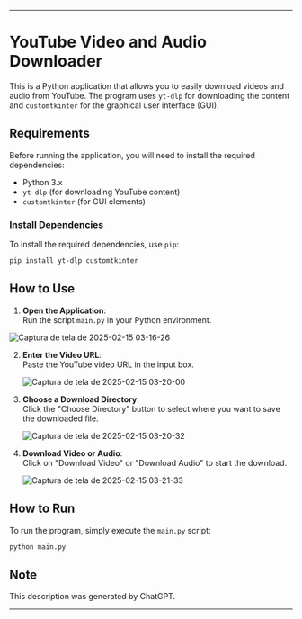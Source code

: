 
---

# YouTube Video and Audio Downloader

This is a Python application that allows you to easily download videos and audio from YouTube. The program uses `yt-dlp` for downloading the content and `customtkinter` for the graphical user interface (GUI).

## Requirements
Before running the application, you will need to install the required dependencies:

- Python 3.x
- `yt-dlp` (for downloading YouTube content)
- `customtkinter` (for GUI elements)

### Install Dependencies
To install the required dependencies, use `pip`:

```bash
pip install yt-dlp customtkinter
```

## How to Use

1. **Open the Application**:  
   Run the script `main.py` in your Python environment.

  ![Captura de tela de 2025-02-15 03-16-26](https://github.com/user-attachments/assets/5dd91684-0c81-4793-84d1-bcfce5021da1)


2. **Enter the Video URL**:  
   Paste the YouTube video URL in the input box.

   ![Captura de tela de 2025-02-15 03-20-00](https://github.com/user-attachments/assets/a7122a08-9cd2-4345-b289-05fba2f0a2d6)


3. **Choose a Download Directory**:  
   Click the "Choose Directory" button to select where you want to save the downloaded file.

   ![Captura de tela de 2025-02-15 03-20-32](https://github.com/user-attachments/assets/34c9754f-2519-4bd8-8ba0-1ad233e56096)
   

4. **Download Video or Audio**:  
   Click on "Download Video" or "Download Audio" to start the download.

   ![Captura de tela de 2025-02-15 03-21-33](https://github.com/user-attachments/assets/9ced673e-7222-4330-943d-e44de9e28f01)

## How to Run

To run the program, simply execute the `main.py` script:

```bash
python main.py
```

## Note
This description was generated by ChatGPT.

---

